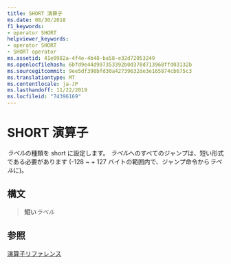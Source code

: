 ```yaml
---
title: SHORT 演算子
ms.date: 08/30/2018
f1_keywords:
- operator SHORT
helpviewer_keywords:
- operator SHORT
- SHORT operator
ms.assetid: 41e0982a-4f4e-4b48-ba58-e32d72053249
ms.openlocfilehash: 6bfd9e44d997353392b0d370d713968ffd03132b
ms.sourcegitcommit: 9ee5df398bfd30a42739632de3e165874cb675c3
ms.translationtype: MT
ms.contentlocale: ja-JP
ms.lasthandoff: 11/22/2019
ms.locfileid: "74396169"
---
```

# <a name="operator-short"></a>SHORT 演算子

*ラベル*の種類を short に設定します。 *ラベル*へのすべてのジャンプは、短い形式である必要があります (-128 ~ + 127 バイトの範囲内で、ジャンプ命令から*ラベル*に)。

## <a name="syntax"></a>構文

> **短い***ラベル*

## <a name="see-also"></a>参照

[演算子リファレンス](operators-reference.md)
